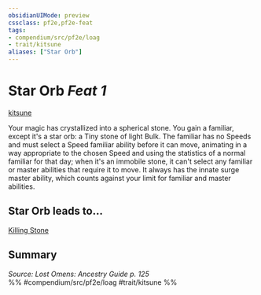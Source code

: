 ```yaml
---
obsidianUIMode: preview
cssclass: pf2e,pf2e-feat
tags:
- compendium/src/pf2e/loag
- trait/kitsune
aliases: ["Star Orb"]
---
```

# Star Orb  *Feat 1*  
[kitsune](kitsune-loag.md "Kitsune Ancestry & Heritage Trait")  


Your magic has crystallized into a spherical stone. You gain a familiar, except it's a star orb: a Tiny stone of light Bulk. The familiar has no Speeds and must select a Speed familiar ability before it can move, animating in a way appropriate to the chosen Speed and using the statistics of a normal familiar for that day; when it's an immobile stone, it can't select any familiar or master abilities that require it to move. It always has the innate surge master ability, which counts against your limit for familiar and master abilities.

## Star Orb leads to...

[Killing Stone](killing-stone-loag.md)

## Summary

*Source: Lost Omens: Ancestry Guide p. 125*  
%% #compendium/src/pf2e/loag #trait/kitsune %%